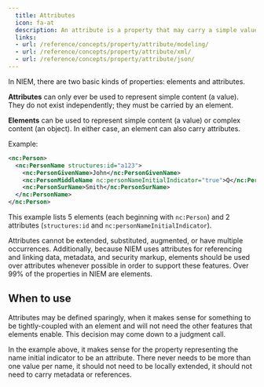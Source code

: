 ```yaml
---
  title: Attributes
  icon: fa-at
  description: An attribute is a property that may carry a simple value only.
  links:
  - url: /reference/concepts/property/attribute/modeling/
  - url: /reference/concepts/property/attribute/xml/
  - url: /reference/concepts/property/attribute/json/
---
```


In NIEM, there are two basic kinds of properties: elements and attributes.

**Attributes** can only ever be used to represent simple content (a value).  They do not exist independently; they must be carried by an element.

**Elements** can be used to represent simple content (a value) or complex content (an object).  In either case, an element can also carry attributes.

Example:

```xml
<nc:Person>
  <nc:PersonName structures:id="a123">
    <nc:PersonGivenName>John</nc:PersonGivenName>
    <nc:PersonMiddleName nc:personNameInitialIndicator="true">Q</nc:PersonMiddleName>
    <nc:PersonSurName>Smith</nc:PersonSurName>
  </nc:PersonName>
</nc:Person>
```

This example lists 5 elements (each beginning with `nc:Person`) and 2 attributes (`structures:id` and `nc:personNameInitialIndicator`).

Attributes cannot be extended, substituted, augmented, or have multiple occurrences.  Additionally, because NIEM uses attributes for referencing and linking data, metadata, and security markup, elements should be used over attributes whenever possible in order to support these features.  Over 99% of the properties in NIEM are elements.

<!--more-->

## When to use

Attributes may be defined sparingly, when it makes sense for something to be tightly-coupled with an element and will not need the other features that elements enable.  This decision may come down to a judgment call.

In the example above, it makes sense for the property representing the name initial indicator to be an attribute.  There never needs to be more than one value per name, it should not need to be locally extended, it should not need to carry metadata or references.
